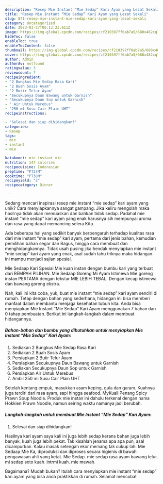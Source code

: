 ```yaml
---
description: "Resep Mie Instant “Mie Sedap” Kari Ayam yang Lezat Sekali"
title: "Resep Mie Instant “Mie Sedap” Kari Ayam yang Lezat Sekali"
slug: 871-resep-mie-instant-mie-sedap-kari-ayam-yang-lezat-sekali
category: Uncategorized
date: 2023-03-27T00:13:23.611Z
image: https://img-global.cpcdn.com/recipes/cf210397ff6ab7a5/680x482cq70/mie-instant-mie-sedap-kari-ayam-foto-resep-utama.jpg
hideToc: false
enableToc: true
enableTocContent: false
thumbnail: https://img-global.cpcdn.com/recipes/cf210397ff6ab7a5/680x482cq70/mie-instant-mie-sedap-kari-ayam-foto-resep-utama.jpg
cover: https://img-global.cpcdn.com/recipes/cf210397ff6ab7a5/680x482cq70/mie-instant-mie-sedap-kari-ayam-foto-resep-utama.jpg
author: Admin
authorAv: notfound
ratingvalue: 3
reviewcount: 7
recipeingredient:
- "2 Bungkus Mie Sedap Rasa Kari"
- "2 Buah Sosis Ayam"
- "2 Butir Telur Ayam"
- "Secukupnya Daun Bawang untuk Garnish"
- "Secukupnya Daun Sop untuk Garnish"
- " Air Untuk Merebus"
- "250 ml Susu Cair Plain UHT"
recipeinstructions:

- "Selesai dan siap dihidangkan!"
categories:
- Resep
tags:
- mie
- instant
- mie

katakunci: mie instant mie 
nutrition: 147 calories
recipecuisine: Indonesian
preptime: "PT37M"
cooktime: "PT38M"
recipeyield: "2"
recipecategory: Dinner

---
```





Sedang mencari inspirasi resep mie instant “mie sedap” kari ayam yang unik? Cara menyiapkannya sangat gampang. Jika keliru mengolah maka hasilnya tidak akan memuaskan dan bahkan tidak sedap. Padahal mie instant “mie sedap” kari ayam yang enak harusnya sih mempunyai aroma dan rasa yang dapat memancing selera Kita.





Ada beberapa hal yang sedikit banyak berpengaruh terhadap kualitas rasa dari mie instant “mie sedap” kari ayam, pertama dari jenis bahan, kemudian pemilihan bahan segar dan Bagus, hingga cara membuat dan menghidangkannya. Tidak usah pusing jika hendak menyiapkan mie instant “mie sedap” kari ayam yang enak,      asal sudah tahu triknya maka hidangan ini mampu menjadi sajian spesial.














Mie Sedaap Kari Spesial Mie kuah instan dengan bumbu kari yang terbuat dari REMPAH PILIHAN. Mie Sedaap Goreng Mi Ayam Istimewa Mie goreng instan PERTAMA dengan tekstur MIE LEBIH TEBAL. Dengan kecap istimewa dan bawang goreng ekstra.






Nah, kali ini kita coba, yuk, buat mie instant “mie sedap” kari ayam sendiri di rumah. Tetap dengan bahan yang sederhana, hidangan ini bisa memberi manfaat dalam membantu menjaga kesehatan tubuh kita. Anda bisa menyiapkan Mie Instant “Mie Sedap” Kari Ayam menggunakan 7 bahan dan 0 tahap pembuatan. Berikut ini langkah-langkah dalam membuat hidangannya.

<!--inarticleads1-->

##### Bahan-bahan dan bumbu yang dibutuhkan untuk menyiapkan Mie Instant “Mie Sedap” Kari Ayam:

1. Sediakan 2 Bungkus Mie Sedap Rasa Kari
1. Sediakan 2 Buah Sosis Ayam
1. Persiapkan 2 Butir Telur Ayam
1. Persiapkan Secukupnya Daun Bawang untuk Garnish
1. Sediakan Secukupnya Daun Sop untuk Garnish
1. Persiapkan  Air Untuk Merebus
1. Ambil 250 ml Susu Cair Plain UHT


Setelah kentang empuk, masukkan asam keping, gula dan garam. Kuahnya juga terdiri dari rasa ayam, sapi hingga seafood. MyKuali Penang Spicy Prawn Soup Noodle. Produk mie instan ini dahulu terkenal dengan nama Hokkien Prawn Noodle, namun seiring waktu namanya jadi berubah. 

<!--inarticleads2-->

##### Langkah-langkah untuk membuat Mie Instant “Mie Sedap” Kari Ayam:


1. Selesai dan siap dihidangkan!

Hasilnya kari ayam saya kali ini juga lebih sedap kerana bahan juga lebih banyak, kuah juga lebih pekat. Tak kisahlah jenama apa apa pun, asal dicampurkan. Kalau masak setengah ekor memang tak cukup lah. Mie Sedaap Mie Ka, diproduksi dan diproses secara higienis di bawah pengawasan ahli yang ketat. Mie Sedap. mie sedap rasa ayam bawang telur. mi sedap soto kuah. intrmi kuah. mie mewah. 

Bagaimana? Mudah bukan? Itulah cara menyiapkan mie instant “mie sedap” kari ayam yang bisa anda praktikkan di rumah. Selamat mencoba!
